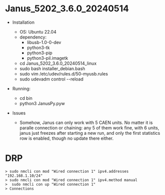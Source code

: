 # Janus_5202_3.6.0_20240514
* Installation
    * OS: Ubuntu 22.04
	* dependency:
	    * libusb-1.0-0-dev
	    * python3-tk
	    * python3-pip
	    * python3-pil.imagetk
    * cd Janus_5202_3.6.0_20240514_linux
    * sudo bash installer_debian.bash 
    * sudo vim /etc/udev/rules.d/50-myusb.rules
    * sudo udevadm control --reload
* Running:
    * cd bin
    * python3 JanusPy.pyw

* Issues
    * Somehow, Janus can only work with 5 CAEN units. No matter it is paralle connection
      or chaining: any 5 of them work fine, with 6 units, janus just freezes
      after starting a new run, and only the first statistics row is enabled, though 
      no update there either.

# DRP
    > sudo nmcli con mod "Wired connection 1" ipv4.addresses "192.168.1.10/24"
    > sudo nmcli con mod "Wired connection 1" ipv4.method manual
    >  sudo nmcli con up "Wired connection 1"
    > Connections


